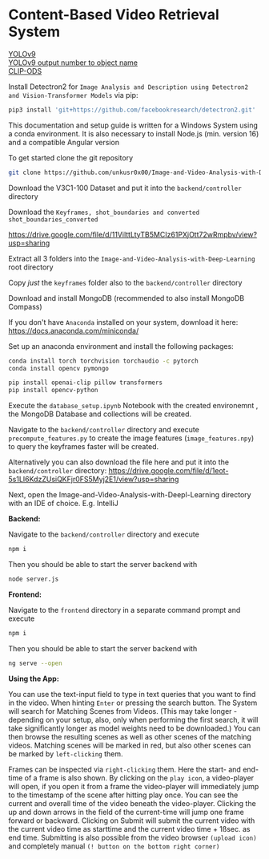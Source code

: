 # Content-Based Video Retrieval System

[YOLOv9](https://github.com/WongKinYiu/yolov9)\
[YOLOv9 output number to object name](https://github.com/WongKinYiu/yolov9/blob/main/data/coco.yaml)\
[CLIP-ODS](https://github.com/shonenkov/CLIP-ODS)

Install Detectron2 for `Image Analysis and Description using Detectron2 and Vision-Transformer Models` via pip:
```bash
pip3 install 'git+https://github.com/facebookresearch/detectron2.git' 
```

This documentation and setup guide is written for a Windows System using a conda environment.
It is also necessary to install Node.js (min. version 16) and a compatible Angular version

To get started clone the git repository

```bash
git clone https://github.com/unkusr0x00/Image-and-Video-Analysis-with-Deep-Learning.git 
```

Download the V3C1-100 Dataset and put it into the `backend/controller` directory

Download the `Keyframes, shot_boundaries and converted shot_boundaries_converted`

https://drive.google.com/file/d/11VilttLtyTB5MCIz61PXjOtt72wRmpbv/view?usp=sharing

Extract all 3 folders into the `Image-and-Video-Analysis-with-Deep-Learning` root directory

Copy *just* the `keyframes` folder also to the `backend/controller` directory

Download and install MongoDB (recommended to also install MongoDB Compass)

If you don't have `Anaconda` installed on your system, download it here: https://docs.anaconda.com/miniconda/

Set up an anaconda environment and install the following packages:

```bash
conda install torch torchvision torchaudio -c pytorch
conda install opencv pymongo
```

```bash
pip install openai-clip pillow transformers
pip install opencv-python
```

Execute the `database_setup.ipynb` Notebook with the created environemnt , the MongoDB Database and collections will be created.

Navigate to the `backend/controller` directory and execute `precompute_features.py` to create the image features (`image_features.npy`) to query the keyframes faster will be created.

Alternatively you can also download the file here and put it into the `backend/controller` directory:
https://drive.google.com/file/d/1eot-5s1LI6KdzZUsiQKFjr0FS5Myj2E1/view?usp=sharing

Next, open the Image-and-Video-Analysis-with-Deepl-Learning directory with an IDE of choice. E.g. IntelliJ

**Backend:**

Navigate to the `backend/controller` directory and execute
```bash
npm i
```
Then you should be able to start the server backend with 
```bash
node server.js
```

**Frontend:**

Navigate to the `frontend` directory in a separate command prompt and execute
```bash
npm i
```
Then you should be able to start the server backend with
```bash
ng serve --open
```

**Using the App:**

You can use the text-input field to type in text queries that you want to find in the video.
When hinting `Enter` or pressing the search button. The System will search for Matching Scenes from Videos. (This may take longer - depending on your setup, also, only when performing the first search, it will take significantly longer as model weights need to be downloaded.)
You can then browse the resulting scenes as well as other scenes of the matching videos.
Matching scenes will be marked in red, but also other scenes can be marked by `left-clicking` them.

Frames can be inspected via `right-clicking` them. Here the start- and end-time of a frame is also shown.
By clicking on the `play icon`, a video-player will open, if you open it from a frame the video-player will immediately jump to the timestamp of the scene after hitting play once.
You can see the current and overall time of the video beneath the video-player. 
Clicking the up and down arrows in the field of the current-time will jump one frame forward or backward.
Clicking on Submit will submit the current video with the current video time as starttime and the current video time + 1ßsec. as end time.
Submitting is also possible from the video browser `(upload icon)` and completely manual ``(! button on the bottom right corner)``

